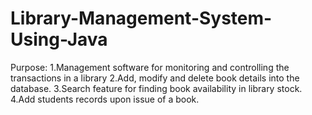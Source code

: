 # Library-Management-System-Using-Java

Purpose:
1.Management software for monitoring and controlling the transactions in a library 
2.Add, modify and delete book details into the database. 
3.Search feature for finding book availability in library stock. 
4.Add students records upon issue of a book.

